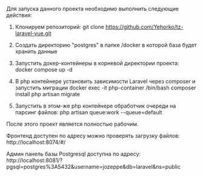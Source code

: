 
Для запуска данного проекта необходимо выполнить следующие действия:
1) Клонируем репозиторий:
	git clone https://github.com/Yehorko/tz-laravel-vue.git
2) Создать директорию "postgres" в папке /docker в которой база будет хранить данные
	
3) Запустить докер-контейнеры в корневой директории проекта:
    docker compose up -d
	
4) В php контейнере установить зависимости Laravel через composer и запустить миграции
	docker exec -it php-container /bin/bash
	composer install
	php artisan migrate
5) Запустить в этом-же php контейнере обработчик очереди на парсинг файлов:
   php artisan queue:work --queue=default
   
   
После этого проект является полностью рабочим.

Фронтенд доступен по адресу можно проверять загрузку файлов:
   http://localhost:8074/#/
   
Админ панель базы Postgresql доступна по адресу:
http://localhost:8081/?pgsql=postgres%3A5432&username=jozeppe&db=laravel&ns=public
   
   
